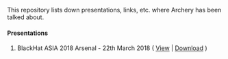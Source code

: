 This repository lists down presentations, links, etc. where Archery has been talked about. 

#### Presentations

 1. BlackHat ASIA 2018 Arsenal - 22th March 2018 ( [View](https://www.slideshare.net/anandtiwarics1/archery-blackhat-asia-2018) | [Download](https://github.com/archerysec/Presentations/blob/master/Archery%20BlackHat%20Presentation.pptx) )
